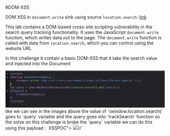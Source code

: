 #DOM-XSS

DOM XSS in `document.write` sink using source `location.search`:  [link](https://portswigger.net/web-security/cross-site-scripting/dom-based/lab-document-write-sink)

This lab contains a DOM-based cross-site scripting vulnerability in the search query tracking functionality. It uses the JavaScript `document.write` function, which writes data out to the page. The `document.write` function is called with data from `location.search`, which you can control using the website URL.

in this challenge it contain a basic DOM-XSS that it take the search value and injected into the Document 

<img src="IMG/S1.png">
like we can see in the images above the value of `(window.location.search)` goes to `query` variable and the query goes into `trackSearch` function so the solve on this challenge is broke the `query` variable we can do this using this payload :
`XSSPOC"> <img src=x onerror=alert(1)>//`
